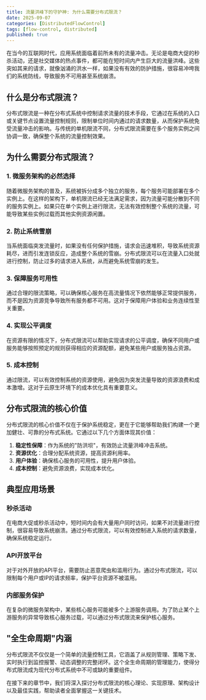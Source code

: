 ```yaml
---
title: 流量洪峰下的守护神: 为什么需要分布式限流？
date: 2025-09-07
categories: [DistributedFlowControl]
tags: [flow-control, distributed]
published: true
---
```

在当今的互联网时代，应用系统面临着前所未有的流量冲击。无论是电商大促的秒杀活动，还是社交媒体的热点事件，都可能在短时间内产生巨大的流量洪峰。这些突如其来的请求，就像汹涌的洪水一样，如果没有有效的防护措施，很容易冲垮我们的系统防线，导致服务不可用甚至系统崩溃。

## 什么是分布式限流？

分布式限流是一种在分布式系统中控制请求流量的技术手段，它通过在系统的入口或关键节点设置流量控制规则，限制单位时间内通过的请求数量，从而保护系统免受流量冲击的影响。与传统的单机限流不同，分布式限流需要在多个服务实例之间协调一致，确保整个系统的流量控制效果。

## 为什么需要分布式限流？

### 1. 微服务架构的必然选择

随着微服务架构的普及，系统被拆分成多个独立的服务，每个服务可能部署在多个实例上。在这样的架构下，单机限流已经无法满足需求，因为流量可能分散到不同的服务实例上。如果只在单个实例上进行限流，无法有效控制整个系统的流量，可能导致某些实例过载而其他实例资源闲置。

### 2. 防止系统雪崩

当系统面临突发流量时，如果没有任何保护措施，请求会迅速堆积，导致系统资源耗尽，进而引发连锁反应，造成整个系统的雪崩。分布式限流可以在流量入口处就进行控制，防止过多的请求进入系统，从而避免系统雪崩的发生。

### 3. 保障服务可用性

通过合理的限流策略，可以确保核心服务在高流量情况下依然能够正常提供服务，而不是因为资源竞争导致所有服务都不可用。这对于保障用户体验和业务连续性至关重要。

### 4. 实现公平调度

在资源有限的情况下，分布式限流可以帮助实现请求的公平调度，确保不同用户或服务能够按照预定的规则获得相应的资源配额，避免某些用户或服务独占资源。

### 5. 成本控制

通过限流，可以有效控制系统的资源使用，避免因为突发流量导致的资源浪费和成本激增。这对于云原生环境下的成本优化具有重要意义。

## 分布式限流的核心价值

分布式限流的核心价值不仅在于保护系统稳定，更在于它能够帮助我们构建一个更加健壮、可靠的分布式系统。它通过以下几个方面体现其价值：

1. **稳定性保障**：作为系统的"防洪坝"，有效防止流量洪峰冲击系统。
2. **资源优化**：合理分配系统资源，提高资源利用率。
3. **用户体验**：确保核心服务的可用性，提升用户体验。
4. **成本控制**：避免资源浪费，实现成本优化。

## 典型应用场景

### 秒杀活动

在电商大促或秒杀活动中，短时间内会有大量用户同时访问，如果不对流量进行控制，很容易导致系统崩溃。通过分布式限流，可以有效控制进入系统的请求数量，确保系统稳定运行。

### API开放平台

对于对外开放的API平台，需要防止恶意爬虫和滥用行为。通过分布式限流，可以限制每个用户或IP的请求频率，保护平台资源不被滥用。

### 内部服务保护

在复杂的微服务架构中，某些核心服务可能被多个上游服务调用。为了防止某个上游服务的异常导致核心服务过载，可以通过分布式限流来保护核心服务。

## "全生命周期"内涵

分布式限流不仅仅是一个简单的流量控制工具，它涵盖了从规则管理、策略下发、实时执行到监控报警、动态调整的完整闭环。这个全生命周期的管理能力，使得分布式限流成为现代分布式系统中不可或缺的重要组件。

在接下来的章节中，我们将深入探讨分布式限流的核心理论、实现原理、架构设计以及最佳实践，帮助读者全面掌握这一关键技术。